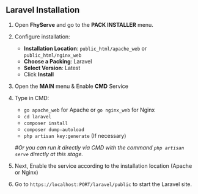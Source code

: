 ## Laravel Installation

1. Open **FhyServe** and go to the **PACK INSTALLER** menu.
2. Configure installation:

   * **Installation Location**: `public_html/apache_web` or `public_html/nginx_web`
   * **Choose a Packing**: Laravel
   * **Select Version**: Latest
   * Click **Install**
   
3. Open the **MAIN** menu & Enable **CMD** Service
4. Type in CMD:

   * `go apache_web` for Apache or `go nginx_web` for Nginx
   * `cd laravel`
   * `composer install`
   * `composer dump-autoload`
   * `php artisan key:generate` (If necessary)
   
   *#Or you can run it directly via CMD with the command `php artisan serve` directly at this stage.*
   
5. Next, Enable the service according to the installation location (Apache or Nginx)
6. Go to `https://localhost:PORT/laravel/public` to start the Laravel site.